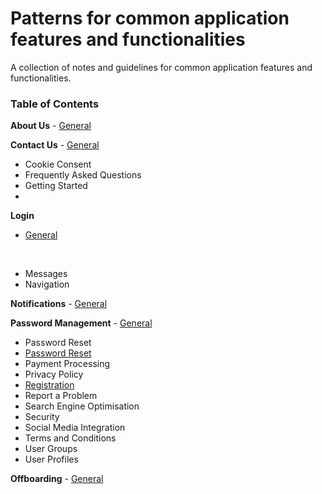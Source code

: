 # Patterns for common application features and functionalities

A collection of notes and guidelines for common application features and functionalities.

### Table of Contents

**About Us**
    - [General](https://github.com/sfvicente/PatternsForCommonApplicationFeaturesAndFunctionalities/blob/master/Docs/AboutUs/AboutUs-General.md)

**Contact Us**
    - [General](https://github.com/sfvicente/PatternsForCommonApplicationFeaturesAndFunctionalities/blob/master/Docs/ContactUs/ContactUs-General.md)

- Cookie Consent
- Frequently Asked Questions
- Getting Started
- 

 **Login**

 - [General](https://github.com/sfvicente/PatternsForCommonApplicationFeaturesAndFunctionalities/blob/master/Docs/Login/Login-General.md)
 <br>

- Messages
- Navigation

**Notifications**
    - [General](https://github.com/sfvicente/PatternsForCommonApplicationFeaturesAndFunctionalities/blob/master/Docs/Notifications/Notifications-General.md)

**Password Management**
    - [General](https://github.com/sfvicente/PatternsForCommonApplicationFeaturesAndFunctionalities/blob/master/Docs/PasswordManagement/PasswordManagement-General.md)

- Password Reset
- [Password Reset](https://github.com/sfvicente/PatternsForCommonApplicationFeaturesAndFunctionalities/blob/master/Docs/PasswordReset/PasswordReset.md)
- Payment Processing
- Privacy Policy
- [Registration](https://github.com/sfvicente/PatternsForCommonApplicationFeaturesAndFunctionalities/blob/master/Docs/Registration/Registration.md)
- Report a Problem
- Search Engine Optimisation
- Security
- Social Media Integration
- Terms and Conditions
- User Groups
- User Profiles

**Offboarding**
    - [General](https://github.com/sfvicente/PatternsForCommonApplicationFeaturesAndFunctionalities/blob/master/Docs/Offboarding/Offboarding-General.md)


